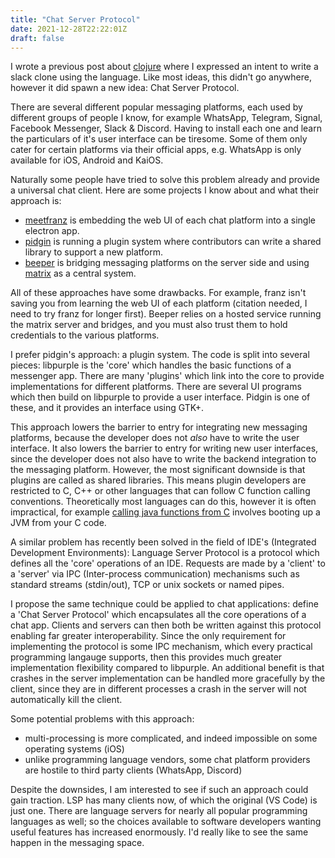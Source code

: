 ```yaml
---
title: "Chat Server Protocol"
date: 2021-12-28T22:22:01Z
draft: false
---
```


I wrote a previous post about [clojure](/posts/2021-10-06-clojure/) where I expressed an intent to write a slack clone using the language. Like most ideas, this didn't go anywhere, however it did spawn a new idea: Chat Server Protocol.

There are several different popular messaging platforms, each used by different groups of people I know, for example WhatsApp, Telegram, Signal, Facebook Messenger, Slack & Discord. Having to install each one and learn the particulars of it's user interface can be tiresome. Some of them only cater for certain platforms via their official apps, e.g. WhatsApp is only available for iOS, Android and KaiOS.

Naturally some people have tried to solve this problem already and provide a universal chat client. Here are some projects I know about and what their approach is:

- [meetfranz](https://meetfranz.com/) is embedding the web UI of each chat platform into a single electron app.
- [pidgin](https://pidgin.im/) is running a plugin system where contributors can write a shared library to support a new platform.
- [beeper](https://beeper.com) is bridging messaging platforms on the server side and using [matrix](https://matrix.org) as a central system.

All of these approaches have some drawbacks. For example, franz isn't saving you from learning the web UI of each platform (citation needed, I need to try franz for longer first). Beeper relies on a hosted service running the matrix server and bridges, and you must also trust them to hold credentials to the various platforms.

I prefer pidgin's approach: a plugin system. The code is split into several pieces: libpurple is the 'core' which handles the basic functions of a messenger app. There are many 'plugins' which link into the core to provide implementations for different platforms. There are several UI programs which then build on libpurple to provide a user interface. Pidgin is one of these, and it provides an interface using GTK+.

This approach lowers the barrier to entry for integrating new messaging platforms, because the developer does not _also_ have to write the user interface. It also lowers the barrier to entry for writing new user interfaces, since the developer does not also have to write the backend integration to the messaging platform. However, the most significant downside is that plugins are called as shared libraries. This means plugin developers are restricted to C, C++ or other languages that can follow C function calling conventions. Theoretically most languages can do this, however it is often impractical, for example [calling java functions from C](https://nachtimwald.com/2017/06/17/calling-java-from-c/) involves booting up a JVM from your C code.

A similar problem has recently been solved in the field of IDE's (Integrated Development Environments): Language Server Protocol is a protocol which defines all the 'core' operations of an IDE. Requests are made by a 'client' to a 'server' via IPC (Inter-process communication) mechanisms such as standard streams (stdin/out), TCP or unix sockets or named pipes.

I propose the same technique could be applied to chat applications: define a 'Chat Server Protocol' which encapsulates all the core operations of a chat app. Clients and servers can then both be written against this protocol enabling far greater interoperability. Since the only requirement for implementing the protocol is some IPC mechanism, which every practical programming langauge supports, then this provides much greater implementation flexibility compared to libpurple. An additional benefit is that crashes in the server implementation can be handled more gracefully by the client, since they are in different processes a crash in the server will not automatically kill the client.

Some potential problems with this approach:
- multi-processing is more complicated, and indeed impossible on some operating systems (iOS)
- unlike programming language vendors, some chat platform providers are hostile to third party clients (WhatsApp, Discord)

Despite the downsides, I am interested to see if such an approach could gain traction. LSP has many clients now, of which the original (VS Code) is just one. There are language servers for nearly all popular programming languages as well; so the choices available to software developers wanting useful features has increased enormously. I'd really like to see the same happen in the messaging space.